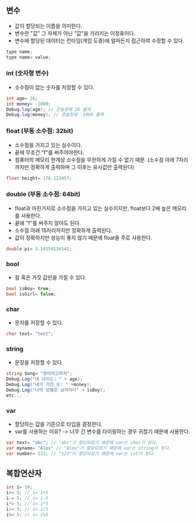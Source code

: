 ## 변수
- 값이 할당되는 이름을 의미한다.
- 변수란 "값" 그 자체가 아닌 "값"을 가리키는 이정표이다.
- 변수에 할당된 데이터는 런타임(게임 도중)에 얼마든지 접근하여 수정할 수 있다.
```C#
type name;
type name= value;
```


### int (숫자형 변수)
- 소수점이 없는 숫자를 저장할 수 있다.
```C#
int age= 26;
int money= -1000;
Debug.log(age); // 콘솔창에 26 출력
Debug.log(money); // 콘솔창에 -1000 출력
```

### float (부동 소수점: 32bit)
- 소수점을 가지고 있는 실수이다.
- 끝에 무조건 "f"를 써주어야한다.
- 컴퓨터의 메모리 한계상 소수점을 무한하게 가질 수 없기 때문. (소수점 아래 7자리까지만 정확하게 출력하며 그 이후는 유사값만 출력된다)
```C#
float height= 176.12345f;
```

### double (부동 소수점: 64bit)
- float과 마찬가지로 소수점을 가지고 있는 실수이지만, float보다 2배 높은 메모리를 사용한다.
- 끝에 "f"를 써주지 않아도 된다.
- 소수점 아래 15자리까지만 정확하게 출력된다.
- 값이 정확하지만 성능이 좋지 않기 때문에 float을 주로 사용한다.
```C#
double pi= 3.14159234142;
```


### bool
- 참 혹은 거짓 값만을 가질 수 있다.
```C#
bool isBoy= true;
bool isGirl= false;
```


### char
- 문자를 저장할 수 있다.
```C#
char text= "test";
```


### string
- 문장을 저장할 수 있다.
```C#
string Song= "정이라고하자";
Debug.Log("내 나이는: " + age);
Debug.Log("내가 가진 돈: " +money);
Debug.Log("나의 성별은 남자이다" + isBoy);
etc...
```


### var
- 할당하는 값을 기준으로 타입을 결정한다.
- var를 사용하는 이유? -> 너무 긴 변수를 타이핑하는 경우 귀찮기 때문에 사용한다.
```C#
var text= "abc"; // "abc"가 할당되었기 때문에 var는 char가 된다.
var myname= "Alex" // "Alex"가 할당되었기 때문에 var는 string이 된다.
var number= 123; // "123"이 할당되었기 때문에 var는 int가 된다.
```

 
 ## 복합연산자
```C#
int i= 10;
i+= 5; // i= i+5
i-= 5; // i= i-5
i*= 5; // i= i*5
i/= 5; // i= i/5
i%= 5; // i= i%5
``` 
